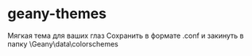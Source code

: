 # geany-themes
Мягкая тема для ваших глаз
Сохранить в формате .conf и закинуть в папку \Geany\data\colorschemes
